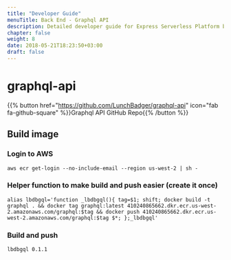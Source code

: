 ```yaml
---
title: "Developer Guide"
menuTitle: Back End - Graphql API
description: Detailed developer guide for Express Serverless Platform back end.
chapter: false
weight: 8
date: 2018-05-21T18:23:50+03:00
draft: false
---
```


# graphql-api

{{% button href="https://github.com/LunchBadger/graphql-api" icon="fab fa-github-square" %}}Graphql API GitHub Repo{{% /button %}}

## Build image

### Login to AWS

`aws ecr get-login --no-include-email --region us-west-2 | sh -`

### Helper function to make build and push easier (create it once)

```shell
alias lbdbgql='function _lbdbgql(){ tag=$1; shift; docker build -t graphql . && docker tag graphql:latest 410240865662.dkr.ecr.us-west-2.amazonaws.com/graphql:$tag && docker push 410240865662.dkr.ecr.us-west-2.amazonaws.com/graphql:$tag $*; };_lbdbgql'

```

### Build and push

`lbdbgql 0.1.1`

